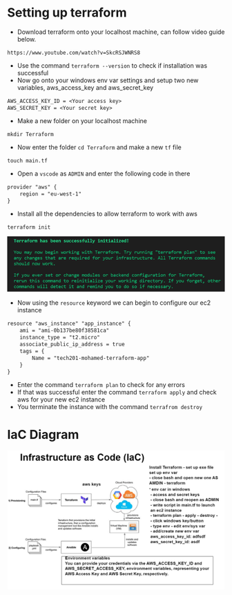 # Setting up terraform

- Download terraform onto your localhost machine, can follow video guide below.
```
https://www.youtube.com/watch?v=SkcRSJWNRS8
```
- Use the command `terraform --version` to check if installation was successful
- Now go onto your windows env var settings and setup two new variables, aws_access_key and aws_secret_key
```
AWS_ACCESS_KEY_ID = <Your access key>
AWS_SECRET_KEY = <Your secret key>
```

- Make a new folder on your localhost machine
``` 
mkdir Terraform
```
- Now enter the folder `cd Terraform` and make a new `tf` file
```
touch main.tf
```
- Open a `vscode` as `ADMIN` and enter the following code in there
```
provider "aws" {
    region = "eu-west-1"
}
```
- Install all the dependencies to allow terraform to work with aws
```
terraform init
```
![](./images/Terraform_init.png)

- Now using the `resource` keyword we can begin to configure our ec2 instance
```
resource "aws_instance" "app_instance" {
    ami = "ami-0b137be80f38581ca"
    instance_type = "t2.micro"
    associate_public_ip_address = true
    tags = {
        Name = "tech201-mohamed-terraform-app"
    }  
}
```
- Enter the command `terraform plan` to check for any errors
- If that was successful enter the command `terraform apply` and check aws for your new ec2 instance
- You terminate the instance with the command `terrafrom destroy`


# IaC Diagram
![](./images/IaC_Diagram.png)
